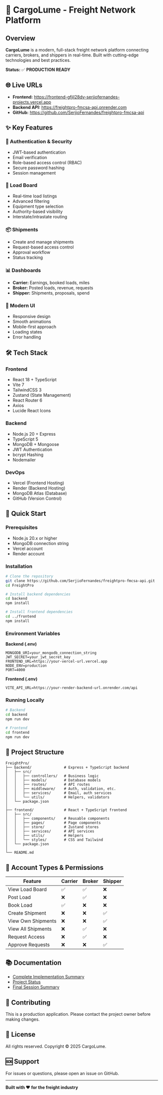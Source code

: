 # 🚛 CargoLume - Freight Network Platform

## Overview

**CargoLume** is a modern, full-stack freight network platform connecting carriers, brokers, and shippers in real-time. Built with cutting-edge technologies and best practices.

**Status:** ✅ **PRODUCTION READY**

## 🌐 Live URLs

- **Frontend:** https://frontend-gfjil28dv-serjiofernandes-projects.vercel.app
- **Backend API:** https://freightpro-fmcsa-api.onrender.com
- **GitHub:** https://github.com/SerjioFernandes/freightpro-fmcsa-api

## ✨ Key Features

### 🔐 Authentication & Security
- JWT-based authentication
- Email verification
- Role-based access control (RBAC)
- Secure password hashing
- Session management

### 🚛 Load Board
- Real-time load listings
- Advanced filtering
- Equipment type selection
- Authority-based visibility
- Interstate/intrastate routing

### 📦 Shipments
- Create and manage shipments
- Request-based access control
- Approval workflow
- Status tracking

### 📊 Dashboards
- **Carrier:** Earnings, booked loads, miles
- **Broker:** Posted loads, revenue, requests
- **Shipper:** Shipments, proposals, spend

### 🎨 Modern UI
- Responsive design
- Smooth animations
- Mobile-first approach
- Loading states
- Error handling

## 🛠️ Tech Stack

### Frontend
- React 18 + TypeScript
- Vite 7
- TailwindCSS 3
- Zustand (State Management)
- React Router 6
- Axios
- Lucide React Icons

### Backend
- Node.js 20 + Express
- TypeScript 5
- MongoDB + Mongoose
- JWT Authentication
- bcrypt Hashing
- Nodemailer

### DevOps
- Vercel (Frontend Hosting)
- Render (Backend Hosting)
- MongoDB Atlas (Database)
- GitHub (Version Control)

## 🚀 Quick Start

### Prerequisites
- Node.js 20.x or higher
- MongoDB connection string
- Vercel account
- Render account

### Installation

```bash
# Clone the repository
git clone https://github.com/SerjioFernandes/freightpro-fmcsa-api.git
cd FreightPro

# Install backend dependencies
cd backend
npm install

# Install frontend dependencies
cd ../frontend
npm install
```

### Environment Variables

**Backend (.env)**
```env
MONGODB_URI=your_mongodb_connection_string
JWT_SECRET=your_jwt_secret_key
FRONTEND_URL=https://your-vercel-url.vercel.app
NODE_ENV=production
PORT=4000
```

**Frontend (.env)**
```env
VITE_API_URL=https://your-render-backend-url.onrender.com/api
```

### Running Locally

```bash
# Backend
cd backend
npm run dev

# Frontend
cd frontend
npm run dev
```

## 📁 Project Structure

```
FreightPro/
├── backend/               # Express + TypeScript backend
│   ├── src/
│   │   ├── controllers/   # Business logic
│   │   ├── models/        # Database models
│   │   ├── routes/        # API routes
│   │   ├── middleware/    # Auth, validation, etc.
│   │   ├── services/      # Email, auth services
│   │   └── utils/         # Helpers, validators
│   └── package.json
│
├── frontend/              # React + TypeScript frontend
│   ├── src/
│   │   ├── components/    # Reusable components
│   │   ├── pages/         # Page components
│   │   ├── store/         # Zustand stores
│   │   ├── services/      # API services
│   │   ├── utils/         # Helpers
│   │   └── styles/        # CSS and Tailwind
│   └── package.json
│
└── README.md
```

## 🔑 Account Types & Permissions

| Feature | Carrier | Broker | Shipper |
|---------|---------|--------|---------|
| View Load Board | ✅ | ✅ | ❌ |
| Post Load | ❌ | ✅ | ❌ |
| Book Load | ✅ | ❌ | ❌ |
| Create Shipment | ❌ | ❌ | ✅ |
| View Own Shipments | ❌ | ❌ | ✅ |
| View All Shipments | ❌ | ✅ | ❌ |
| Request Access | ❌ | ✅ | ❌ |
| Approve Requests | ❌ | ❌ | ✅ |

## 📚 Documentation

- [Complete Implementation Summary](IMPLEMENTATION-COMPLETE-SUMMARY.md)
- [Project Status](PROJECT-STATUS-FINAL.md)
- [Final Session Summary](FINAL-SESSION-SUMMARY.md)

## 🤝 Contributing

This is a production application. Please contact the project owner before making changes.

## 📄 License

All rights reserved. Copyright © 2025 CargoLume.

## 🆘 Support

For issues or questions, please open an issue on GitHub.

---

**Built with ❤️ for the freight industry**